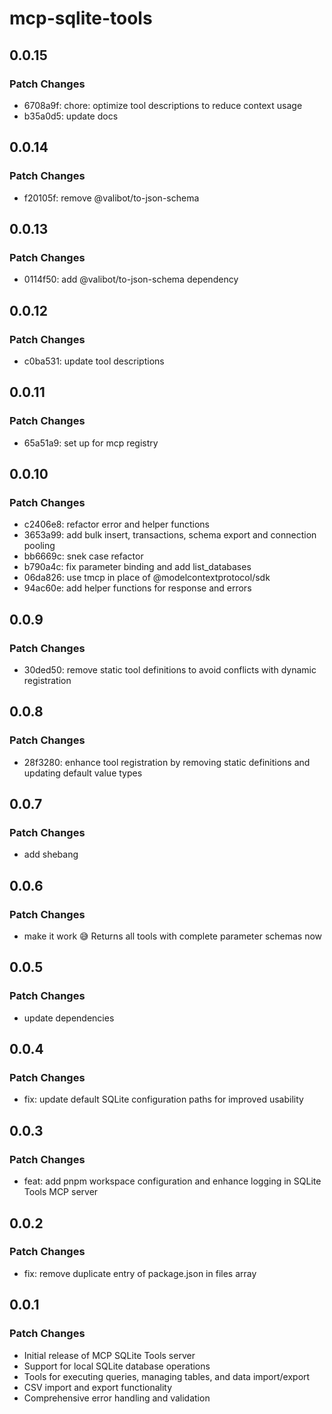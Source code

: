# mcp-sqlite-tools

## 0.0.15

### Patch Changes

- 6708a9f: chore: optimize tool descriptions to reduce context usage
- b35a0d5: update docs

## 0.0.14

### Patch Changes

- f20105f: remove @valibot/to-json-schema

## 0.0.13

### Patch Changes

- 0114f50: add @valibot/to-json-schema dependency

## 0.0.12

### Patch Changes

- c0ba531: update tool descriptions

## 0.0.11

### Patch Changes

- 65a51a9: set up for mcp registry

## 0.0.10

### Patch Changes

- c2406e8: refactor error and helper functions
- 3653a99: add bulk insert, transactions, schema export and connection
  pooling
- bb6669c: snek case refactor
- b790a4c: fix parameter binding and add list_databases
- 06da826: use tmcp in place of @modelcontextprotocol/sdk
- 94ac60e: add helper functions for response and errors

## 0.0.9

### Patch Changes

- 30ded50: remove static tool definitions to avoid conflicts with
  dynamic registration

## 0.0.8

### Patch Changes

- 28f3280: enhance tool registration by removing static definitions
  and updating default value types

## 0.0.7

### Patch Changes

- add shebang

## 0.0.6

### Patch Changes

- make it work 😅 Returns all tools with complete parameter schemas
  now

## 0.0.5

### Patch Changes

- update dependencies

## 0.0.4

### Patch Changes

- fix: update default SQLite configuration paths for improved
  usability

## 0.0.3

### Patch Changes

- feat: add pnpm workspace configuration and enhance logging in SQLite
  Tools MCP server

## 0.0.2

### Patch Changes

- fix: remove duplicate entry of package.json in files array

## 0.0.1

### Patch Changes

- Initial release of MCP SQLite Tools server
- Support for local SQLite database operations
- Tools for executing queries, managing tables, and data import/export
- CSV import and export functionality
- Comprehensive error handling and validation
